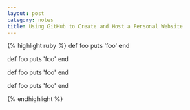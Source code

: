```yaml
---
layout: post
category: notes
title: Using GitHub to Create and Host a Personal Website
---
```


{% highlight ruby %}
def foo
  puts 'foo'
end



def foo
  puts 'foo'
end



def foo
  puts 'foo'
end



def foo
  puts 'foo'
end

{% endhighlight %}